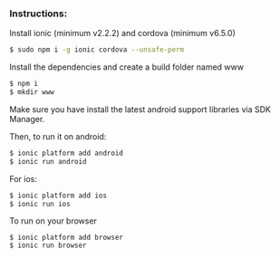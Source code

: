 
### Instructions:

Install ionic (minimum v2.2.2) and cordova (minimum v6.5.0)
```bash
$ sudo npm i -g ionic cordova --unsafe-perm
```

Install the dependencies and create a build folder named www
```bash
$ npm i
$ mkdir www
```

Make sure you have install the latest android support libraries via SDK Manager.

Then, to run it on android:

```bash
$ ionic platform add android
$ ionic run android
```

For ios:
```bash
$ ionic platform add ios
$ ionic run ios
```

To run on your browser
```
$ ionic platform add browser
$ ionic run browser
```


